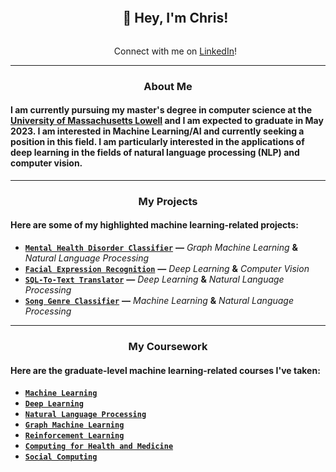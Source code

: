 <div id="user-content-toc">
  <ul>
    <summary align="center">
      <h2 style="display: inline-block;">
        👋 Hey, I'm Chris!
      </h2>
    </summary>
  <p align="center">
    Connect with me on <a href="https://www.linkedin.com/in/christopherlewis10/">LinkedIn</a>!
  </p>
  </ul>
</div>

---

<h3 align="center">
  About Me
</h3>

#### I am currently pursuing my master's degree in computer science at the [University of Massachusetts Lowell](https://www.uml.edu/) and I am expected to graduate in May 2023. I am interested in Machine Learning/AI and currently seeking a position in this field. I am particularly interested in the applications of deep learning in the fields of natural language processing (NLP) and computer vision.

---

<h3 align="center">
  My Projects
</h3>

#### Here are some of my highlighted machine learning-related projects:

  - [**`Mental Health Disorder Classifier`**](https://github.com/lewisc4/Mental-Health-Disorder-Classifier) **—** *Graph Machine Learning* **&** *Natural Language Processing*  
  - [**`Facial Expression Recognition`**](https://github.com/lewisc4/Emotion-Detection) **—** *Deep Learning* **&** *Computer Vision*
  - [**`SQL-To-Text Translator`**](https://github.com/lewisc4/SQL-To-Text) **—** *Deep Learning* **&** *Natural Language Processing*
  - [**`Song Genre Classifier`**](https://github.com/lewisc4/Song-Genre-Predictor) **—** *Machine Learning* **&** *Natural Language Processing*
  
---

<h3 align="center">
  My Coursework
</h3>
 
#### Here are the graduate-level machine learning-related courses I've taken:

  - [**`Machine Learning`**](https://www.uml.edu/catalog/courses/comp/5450)
  - [**`Deep Learning`**](https://www.uml.edu/catalog/courses/COMP/5530.aspx)
  - [**`Natural Language Processing`**](https://www.uml.edu/catalog/courses/COMP/5420.aspx)
  - [**`Graph Machine Learning`**](https://www.uml.edu/catalog/courses/COMP/5455.aspx)
  - [**`Reinforcement Learning`**](https://www.uml.edu/catalog/courses/COMP/5435.aspx)
  - [**`Computing for Health and Medicine`**](https://www.uml.edu/catalog/courses/COMP/5300.aspx)
  - [**`Social Computing`**](https://www.uml.edu/catalog/courses/COMP/5415.aspx)

